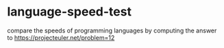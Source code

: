 # language-speed-test
compare the speeds of programming languages by computing the answer to https://projecteuler.net/problem=12
